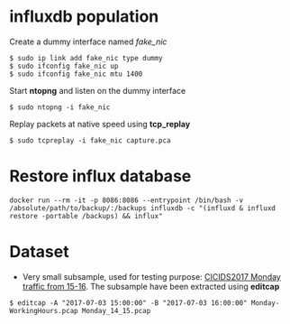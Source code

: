 # influxdb population
Create a dummy interface named _fake_nic_
```
$ sudo ip link add fake_nic type dummy
$ sudo ifconfig fake_nic up
$ sudo ifconfig fake_nic mtu 1400
```
Start **ntopng** and listen on the dummy interface
```
$ sudo ntopng -i fake_nic
```
Replay packets at native speed using **tcp_replay**
```
$ sudo tcpreplay -i fake_nic capture.pca
```

# Restore influx database
```
docker run --rm -it -p 8086:8086 --entrypoint /bin/bash -v /absolute/path/to/backup/:/backups influxdb -c "(influxd & influxd restore -portable /backups) && influx"
```

# Dataset
* Very small subsample, used for testing purpose: [CICIDS2017 Monday traffic from 15-16](http://bit.ly/CICIDS2017_Monday_from15to16_influx). The subsample have been extracted using **editcap**
```
$ editcap -A "2017-07-03 15:00:00" -B "2017-07-03 16:00:00" Monday-WorkingHours.pcap Monday_14_15.pcap
```
